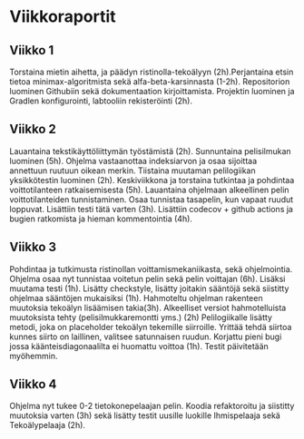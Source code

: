 # Viikkoraportit

## Viikko 1

Torstaina mietin aihetta, ja päädyn ristinolla-tekoälyyn (2h).Perjantaina etsin tietoa minimax-algoritmista sekä alfa-beta-karsinnasta (1-2h). Repositorion luominen Githubiin sekä dokumentaation kirjoittamista. Projektin luominen ja Gradlen konfigurointi, labtooliin rekisteröinti (2h).

## Viikko 2

Lauantaina tekstikäyttöliittymän työstämistä (2h). Sunnuntaina pelisilmukan luominen (5h). Ohjelma vastaanottaa indeksiarvon ja osaa sijoittaa annettuun ruutuun oikean merkin. Tiistaina muutaman pelilogiikan yksikkötestin luominen (2h). Keskiviikkona ja torstaina tutkintaa ja pohdintaa voittotilanteen ratkaisemisesta (5h). Lauantaina ohjelmaan alkeellinen pelin voittotilanteiden tunnistaminen. Osaa tunnistaa tasapelin, kun vapaat ruudut loppuvat. Lisättiin testi tätä varten (3h). Lisättiin codecov + github actions ja bugien ratkomista ja hieman kommentointia (4h). 

## Viikko 3
Pohdintaa ja tutkimusta ristinollan voittamismekaniikasta, sekä ohjelmointia. Ohjelma osaa nyt tunnistaa voitetun pelin sekä pelin voittajan (6h). Lisäksi muutama testi (1h). Lisätty checkstyle, lisätty joitakin sääntöjä sekä siistitty ohjelmaa sääntöjen mukaisiksi (1h). Hahmoteltu ohjelman rakenteen muutoksia tekoälyn lisäämisen takia(3h). Alkeelliset versiot hahmotelluista muutoksista tehty (pelisilmukkaremontti yms.) (2h)  Pelilogiikalle lisätty metodi, joka on placeholder tekoälyn tekemille siirroille. Yrittää tehdä siirtoa kunnes siirto on laillinen, valitsee satunnaisen ruudun. Korjattu pieni bugi jossa käänteisdiagonaalilta ei huomattu voittoa (1h). Testit päivitetään myöhemmin.

## Viikko 4
Ohjelma nyt tukee 0-2 tietokonepelaajan pelin. Koodia refaktoroitu ja siistitty muutoksia varten (3h) sekä lisätty testit uusille luokille Ihmispelaaja sekä Tekoälypelaaja (2h).
